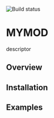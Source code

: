 ![Build status](https://ci.appveyor.com/api/projects/status/9b2vqe4hk2xpjpio?svg=true)
# MYMOD

descriptor

## Overview

## Installation

## Examples

